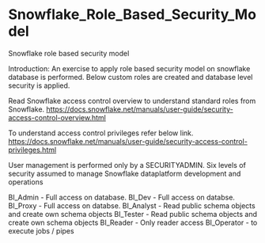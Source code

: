 # Snowflake_Role_Based_Security_Model
Snowflake role based security model

Introduction: An exercise to apply role based security model on snowflake database is performed. Below custom roles are created and database level security is applied.

Read Snowflake access control overview to understand standard roles from Snowflake.
https://docs.snowflake.net/manuals/user-guide/security-access-control-overview.html

To understand access control privileges refer below link.
https://docs.snowflake.net/manuals/user-guide/security-access-control-privileges.html

User management is performed only by a SECURITYADMIN.
Six levels of security assumed to manage Snowflake dataplatform development and operations 

BI_Admin - Full access on database.
BI_Dev   - Full access on databse.
BI_Proxy - Full access on databse.
BI_Analyst - Read public schema objects and create own schema objects 
BI_Tester - Read public schema objects and create own schema objects
BI_Reader - Only reader access
BI_Operator - to execute jobs / pipes

